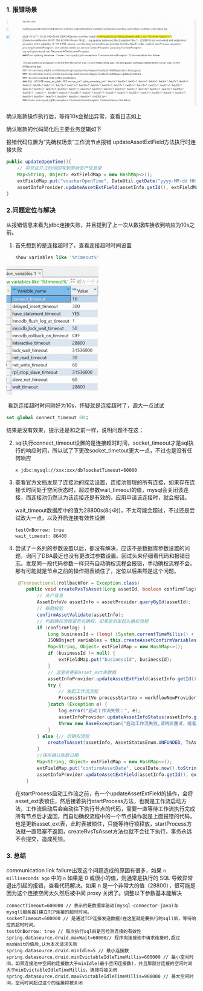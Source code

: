 ### 1. 报错场景

![](https://raw.githubusercontent.com/Lukerf/Java-Docs/master/image/image-20241015135648513.png)

确认账款操作执行后，等待10s会抛出异常，查看日志如上

确认账款的代码简化后主要业务逻辑如下

报错代码位置为“先确权场景”工作流节点报错 updateAssetExtField方法执行时连接失败

```java
public updateOpenTime(){
    // 将凭证开立时间回写到原始资产信息里
    Map<String, Object> extFieldMap = new HashMap<>();
    extFieldMap.put("voucherOpenTime", DateUtil.getDate("yyyy-MM-dd HH:mm:ss"));
    assetInfoProvider.updateAssetExtField(assetInfo.getId(), extFieldMap);
}
```

### 2.问题定位与解决

从报错信息来看为jdbc连接失败，并且提到了上一次从数据库接收到响应为10s之前。

1. 首先想到的是连接超时了，查看连接超时时间设置

   ```sql
   show variables like '%timeout%'
   ```

![image-20241016155833284](https://raw.githubusercontent.com/Lukerf/Java-Docs/master/image/image-20241016155833284.png)

​		看到连接超时时间刚好为10s，怀疑就是连接超时了，调大一点试试 

```sql
set global connect_timeout 60；
```

结果是没有效果，提示还是和之前一样，说明问题不在这；

2. sql执行connect_timeout设置的是连接超时时间，socket_timeout才是sql执行的响应时间，所以试了下更改socket_timetout更大一点，不过也是没有任何响应

   ```
   x jdbc:mysql://xxx:xxx/db?socketTimeout=60000
   ```

3. 查看官方文档发现了连接池的探活设置，连接池管理的所有连接，如果存在连接长时间处于空闲状态时，超过参数wait_timeout的值，mysql会关闭该连接，而连接池仍然认为该连接还是有效的，应用申请该连接时，就会报错。

   wait_timeout数据库中的值为28800s(8小时)，不太可能会超过，不过还是尝试改大一点，以及开启连接有效性设置

   ```
   testOnBorrow: true
   wait_timeout: 86400
   ```

4. 尝试了一系列的参数设置以后，都没有解决，应该不是数据库参数设置的问题，询问了DBA最近也没有更改过参数设置。回过头来仔细看代码和报错日志。发现同一段代码参数一样只有自动确权流程会报错，手动确权流程不会。那有可能就是节点之前的操作把表锁住了，定位以后果然是这个问题。

   ```java
   	@Transactional(rollbackFor = Exception.class)
       public void createRvsTsAsset(Long assetId, boolean confirmFlag) {
           // 资产信息
           AssetInfoVo assetInfo = assetProvider.queryById(assetId);
           // 账款校验
           confirmAssetValidate(assetInfo);
           // 判断确权流程是否先确权，如果是则发起先确权流程
           if (confirmFlag) {
               Long businessId = (long) (System.currentTimeMillis() + (Math.random() * 1000000));
               JSONObject variables = this.createAssetConfirmVariables(assetInfo, businessId);
               Map<String, Object> extFieldMap = new HashMap<>();
               if (businessId != null) {
                   extFieldMap.put("businessId", businessId);
               }
               // 这里会更新asset_ext表数据
               assetInfoProvider.updateAssetExtField(assetInfo.getId(), extFieldMap);
               try {
                   // 发起工作流流程
                   ProcessStartVo processStartVo = workflowNewProvider.startProcess(WfConstants.RVS_CASH_ASSET_CONFIRM_BEFORE_FLOW, variables);
               }catch (Exception e) {
                   log.error("启动工作流失败：", e);
                   assetInfoProvider.updateAssetInfoStatus(assetInfo.getId(), AssetStatusEnum.UNCONFIRMED, AssetCateEnum.MLF);
                   throw new BaseException("启动工作流失败,请稍后重试，或者刷新数据");
               }
           } else {// 后确权流程
               createTsAsset(assetInfo, AssetStatusEnum.UNFUNDED, TsAssetStatus.UNFUNDED);
           }
           //保存确认账款日期
           Map<String, Object> extFieldMap = new HashMap<>();
           extFieldMap.put("confirmAssetDate", LocalDate.now().toString());
           assetInfoProvider.updateAssetExtField(assetInfo.getId(), extFieldMap);
       }
   ```

   在startProcess启动工作流之前，有一个updateAssetExtField的操作，会将asset_ext表锁住，然后接着执行startProcess方法，也就是工作流启动方法，工作流启动后会自动往下执行节点的代码，需要一直等待工作流执行完成所有节点后才返回，而自动确权流程中的一个节点操作就是上面报错的代码，也是更新asset_ext表，此时表被锁住，只能等待行锁释放，startProcess方法就一直阻塞不返回，createRvsTsAsset方法也就不会往下执行，事务永远不会提交，造成死锁。

### 3. 总结

communication link failure出现这个问题造成的原因有很多，如果 `n milliseconds ago` 中的 `n` 如果是 0 或很小的值，则通常是执行的 SQL 导致异常退出引起的报错，查看代码解决。如果 n 是一个非常大的值（28800），很可能是因为这个连接空闲太久然后被中间 proxy 关闭了。调整以下参数基本能解决

```
connectTimeout=600000 // 表示的是数据库驱动(mysql-connector-java)与mysql[服务器]建立TCP连接的超时时间。
socketTimeout=600000 // 是通过TCP连接发送数据(在这里就是要执行的sql)后，等待响应的超时时间。
testOnBorrow: true // 每次执行sql前是否检测连接的有效性
spring.datasource.druid.maxWait=60000// 程序向连接池中请求连接时,超过maxWait的值后,认为本次请求失败
spring.datasource.druid.minIdle=5 // 最小连接数
spring.datasource.druid.minEvictableIdleTimeMillis=600000 // 最小空闲时间，如果连接池中空闲的连接数大于minIdle(最小空闲连接数)，并且那部分连接的空闲时间大于minEvictableIdleTimeMillis，连接将被关闭
spring.datasource.druid.maxEvictableIdleTimeMillis=900000 // 最大空闲时间，空闲时间超过这个的连接将被关闭
```